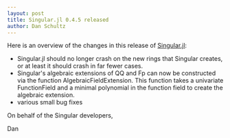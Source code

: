```yaml
---
layout: post
title: Singular.jl 0.4.5 released
author: Dan Schultz   
---
```

Here is an overview of the changes in this release of [Singular.jl](https://github.com/oscar-system/Singular.jl):

- Singular.jl should no longer crash on the new rings that Singular creates, or at least it should crash in far fewer cases.
- Singular's algebraic extensions of QQ and Fp can now be constructed via the
function AlgebraicFieldExtension. This function takes a univariate FunctionField
and a minimal polynomial in the function field to create the algebraic extension.
- various small bug fixes


On behalf of the Singular developers,

Dan
